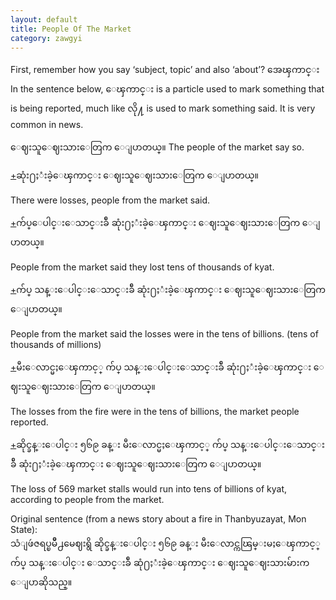 ```yaml
---
layout: default
title: People Of The Market
category: zawgyi
---
```


<p>First, remember how you say ‘subject, topic’ and also ‘about’? <span class='zawgyi'>အေၾကာင္း</span> In the sentence below, <span class='mm3'>ေၾကာင္း</span> is a particle used to mark something that is being reported, much like <span class='mm3'>လို႔</span> is used to mark something said. It is very common in news.</p>

<p><span class='zawgyi'>ေဈးသူေဈးသားေတြက ေျပာတယ္။</span> The people of the market say so.</p>

<p class='hide-trigger'><a href="#">+</a><span class='zawgyi'>ဆုံး႐ႈံးခဲ့ေၾကာင္း ေဈးသူေဈးသားေတြက ေျပာတယ္။</span></p>
<p class='hide-this'>There were losses, people from the market said.</p>

<p class='hide-trigger'><a href="#">+</a><span class='zawgyi'>က်ပ္ေပါင္းေသာင္းခ်ီ ဆုံး႐ႈံးခဲ့ေၾကာင္း ေဈးသူေဈးသားေတြက ေျပာတယ္။</span></p>
<p class='hide-this'>People from the market said they lost tens of thousands of kyat.</p>

<p class='hide-trigger'><a href="#">+</a><span class='zawgyi'>က်ပ္ သန္းေပါင္းေသာင္းခ်ီ ဆုံး႐ႈံးခဲ့ေၾကာင္း ေဈးသူေဈးသားေတြက ေျပာတယ္။</span></p>
<p class='hide-this'>People from the market said the losses were in the tens of billions. (tens of thousands of millions)</p>

<p class='hide-trigger'><a href="#">+</a><span class='zawgyi'>မီးေလာင္မႈေၾကာင့္ က်ပ္ သန္းေပါင္းေသာင္းခ်ီ ဆုံး႐ႈံးခဲ့ေၾကာင္း ေဈးသူေဈးသားေတြက ေျပာတယ္။</span></p>
<p class='hide-this'>The losses from the fire were in the tens of billions, the market people reported.</p>

<p class='hide-trigger'><a href="#">+</a><span class='zawgyi'>ဆိုင္ခန္းေပါင္း ၅၆၉ ခန္း မီးေလာင္မႈေၾကာင့္ က်ပ္ သန္းေပါင္းေသာင္းခ်ီ ဆုံး႐ႈံးခဲ့ေၾကာင္း ေဈးသူေဈးသားေတြက ေျပာတယ္။</span></p>
<p class='hide-this'>The loss of 569 market stalls would run into tens of billions of kyat, according to people from the market.</p>

<p>Original sentence (from a news story about a fire in Thanbyuzayat, Mon State):<br>
<span class='zawgyi'>သံျဖဴဇရပ္ၿမိဳ႕မေဈးရွိ ဆိုင္ခန္းေပါင္း ၅၆၉ ခန္း မီးေလာင္ကၽြမ္းမႈေၾကာင့္ က်ပ္ သန္းေပါင္း ေသာင္းခ်ီ ဆုံ႐ႈံးခဲ့ေၾကာင္း ေဈးသူေဈးသားမ်ားက ေျပာဆိုသည္။</span></p>
